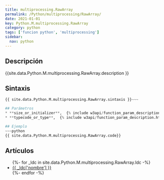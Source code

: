 ```yaml
---
title: multiprocessing.RawArray
permalink: /Python/multiprocessing/RawArray/
date: 2021-01-01
key: Python.M.multiprocessing.RawArray
category: python
tags: ['funcion python', 'multiprocessing']
sidebar: 
  nav: python
---
```


## Descripción
{{site.data.Python.M.multiprocessing.RawArray.description }}

## Sintaxis
~~~python
{{ site.data.Python.M.multiprocessing.RawArray.sintaxis }}~~~

## Parámetros
* **size_or_initializer**,  {% include w3api/function_param_description.html propiedad=site.data.Python.M.multiprocessing.RawArray valor="size_or_initializer" %}
* **typecode_or_type**,  {% include w3api/function_param_description.html propiedad=site.data.Python.M.multiprocessing.RawArray valor="typecode_or_type" %}

## Ejemplo
~~~python
{{ site.data.Python.M.multiprocessing.RawArray.code}}
~~~

## Artículos
<ul>
{%- for _ldc in site.data.Python.M.multiprocessing.RawArray.ldc -%}
   <li>
       <a href="{{_ldc['url'] }}">{{ _ldc['nombre'] }}</a>
   </li>
{%- endfor -%}
</ul>
